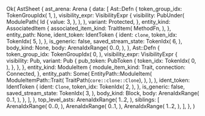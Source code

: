 Ok(
    AstSheet {
        ast_arena: Arena {
            data: [
                Ast::Defn {
                    token_group_idx: TokenGroupIdx(
                        1,
                    ),
                    visibility_expr: VisibilityExpr {
                        visibility: PubUnder(
                            ModulePath(
                                Id {
                                    value: 3,
                                },
                            ),
                        ),
                        variant: Protected,
                    },
                    entity_kind: AssociatedItem {
                        associated_item_kind: TraitItem(
                            MethodFn,
                        ),
                    },
                    entity_path: None,
                    ident_token: IdentToken {
                        ident: `clone`,
                        token_idx: TokenIdx(
                            5,
                        ),
                    },
                    is_generic: false,
                    saved_stream_state: TokenIdx(
                        6,
                    ),
                    body_kind: None,
                    body: ArenaIdxRange(
                        0..0,
                    ),
                },
                Ast::Defn {
                    token_group_idx: TokenGroupIdx(
                        0,
                    ),
                    visibility_expr: VisibilityExpr {
                        visibility: Pub,
                        variant: Pub {
                            pub_token: PubToken {
                                token_idx: TokenIdx(
                                    0,
                                ),
                            },
                        },
                    },
                    entity_kind: ModuleItem {
                        module_item_kind: Trait,
                        connection: Connected,
                    },
                    entity_path: Some(
                        EntityPath::ModuleItem(
                            ModuleItemPath::Trait(
                                TraitPath(`core::clone::Clone`),
                            ),
                        ),
                    ),
                    ident_token: IdentToken {
                        ident: `Clone`,
                        token_idx: TokenIdx(
                            2,
                        ),
                    },
                    is_generic: false,
                    saved_stream_state: TokenIdx(
                        3,
                    ),
                    body_kind: Block,
                    body: ArenaIdxRange(
                        0..1,
                    ),
                },
            ],
        },
        top_level_asts: ArenaIdxRange(
            1..2,
        ),
        siblings: [
            ArenaIdxRange(
                0..0,
            ),
            ArenaIdxRange(
                0..1,
            ),
            ArenaIdxRange(
                1..2,
            ),
        ],
    },
)